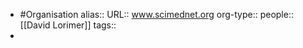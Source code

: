 - #Organisation
  alias::
  URL:: www.scimednet.org
  org-type::
  people:: [[David Lorimer]] 
  tags::
-